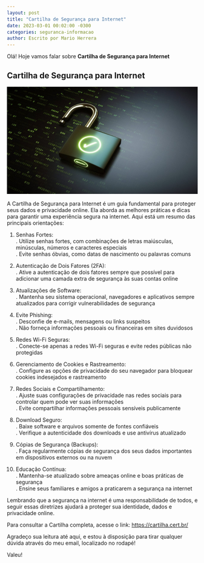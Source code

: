 ```yaml
---
layout: post
title: "Cartilha de Segurança para Internet"
date: 2023-03-01 00:02:00 -0300
categories: seguranca-informacao
author: Escrito por Mario Herrera
---
```


Olá! Hoje vamos falar sobre **Cartilha de Segurança para Internet**

## Cartilha de Segurança para Internet


![](https://github.com/mariopuebla17/blog/blob/main/_images/202303/si1.jpg?raw=true)

A Cartilha de Segurança para Internet é um guia fundamental para proteger seus dados e privacidade online. Ela aborda as melhores práticas e dicas para garantir uma experiência segura na internet. Aqui está um resumo das principais orientações:

1. Senhas Fortes:  
. Utilize senhas fortes, com combinações de letras maiúsculas, minúsculas, números e caracteres especiais  
. Evite senhas óbvias, como datas de nascimento ou palavras comuns

2. Autenticação de Dois Fatores (2FA):  
. Ative a autenticação de dois fatores sempre que possível para adicionar uma camada extra de segurança às suas contas online

3. Atualizações de Software:  
. Mantenha seu sistema operacional, navegadores e aplicativos sempre atualizados para corrigir vulnerabilidades de segurança

4. Evite Phishing:  
. Desconfie de e-mails, mensagens ou links suspeitos  
. Não forneça informações pessoais ou financeiras em sites duvidosos

5. Redes Wi-Fi Seguras:  
. Conecte-se apenas a redes Wi-Fi seguras e evite redes públicas não protegidas

6. Gerenciamento de Cookies e Rastreamento:  
. Configure as opções de privacidade do seu navegador para bloquear cookies indesejados e rastreamento

7. Redes Sociais e Compartilhamento:  
. Ajuste suas configurações de privacidade nas redes sociais para controlar quem pode ver suas informações  
. Evite compartilhar informações pessoais sensíveis publicamente

8. Download Seguro:  
. Baixe software e arquivos somente de fontes confiáveis  
. Verifique a autenticidade dos downloads e use antivírus atualizado

9. Cópias de Segurança (Backups):  
. Faça regularmente cópias de segurança dos seus dados importantes em dispositivos externos ou na nuvem

10. Educação Contínua:  
. Mantenha-se atualizado sobre ameaças online e boas práticas de segurança  
. Ensine seus familiares e amigos a praticarem a segurança na internet


Lembrando que a segurança na internet é uma responsabilidade de todos, e seguir essas diretrizes ajudará a proteger sua identidade, dados e privacidade online.

Para consultar a Cartilha completa, acesse o link:
https://cartilha.cert.br/  


Agradeço sua leitura até aqui, e estou à disposição para tirar qualquer dúvida através do meu email, localizado no rodapé!

Valeu!
